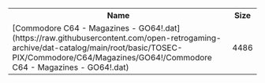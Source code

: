 <table>
<tr><th>Name</th><th>Size</th></tr>
<tr><td>[Commodore C64 - Magazines - GO64!.dat](https://raw.githubusercontent.com/open-retrogaming-archive/dat-catalog/main/root/basic/TOSEC-PIX/Commodore/C64/Magazines/GO64!/Commodore C64 - Magazines - GO64!.dat)</td><td>4486</td></tr>
</table>
